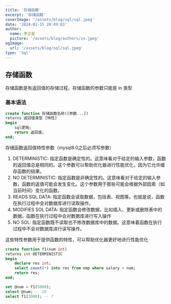 ```yaml
---
title: '存储函数'
excerpt: '存储函数'
coverImage: '/assets/blog/sql/sql.jpeg'
date: '2024-01-15 20:49:03'
author:
  name: 李正星
  picture: '/assets/blog/authors/zx.jpeg'
ogImage:
  url: '/assets/blog/sql/sql.jpeg'
type: 'Sql'
---
```


## 存储函数

存储函数是有返回值的存储过程，存储函数的参数只能是 in 类型

### 基本语法

```sql
create function 存储函数名称([参数...])
returns 返回值类型 [特性]
begin
    sql逻辑;
    return 返回值;
end;
```
存储函数返回值特性参数（mysql8.0之后必须写参数）

1. DETERMINISTIC: 指定函数是确定性的。这意味看对于给定的输入参数，函数的返回值总是相同的。这个参数可以帮助优化器进行性能优化，因为它允许缓存函数的结果。
2. NO DETERMINISTIC: 指定函数是非确定性的。这意味看对于给定的输入参数，函数的返值可能会发生变化。这个参数用于那些可能会根据外部因素（如当前时间）变化的函数。
3. READS SQL DATA: 指定函数会读取数据，包括表、视图等。也就是说，函数在执行过程中会对数据库进行读取操作。
4. MODIFIES SOL DATA: 指定函数会修改数据，比如插入、更新或删除表中的数据。函数在执行过程中会对数据库进行写入操作
5. NO SOL: 指定函数既不读取也不修改数据库中的数据。这意味着函数在执行过程中不会对数据库进行读写操作。

这些特性参数用于提供函数的特性，可以帮助优化器更好地进行性能优化

```sql
create function f1(num int)
returns int DETERMINISTIC
begin
    declare res int;
    select count(*) into res from emp where salary < num;
    return res;
end;

set @num = f1(5000);
select @num; -- 16
select f1(3000); -- 7
```